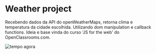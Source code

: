 # <h1> Weather project </h1>

Recebendo dados da API do openWeatherMaps, retorna clima e temperatura da cidade escolhida.
Utilizando dom manipulation e callback functions. 
Ideia e base vinda do curso 'JS for the web' do OpenClassrooms.com.


![tempo agora](https://media.giphy.com/media/Xep35maOqNiu0nUips/giphy.gif)
